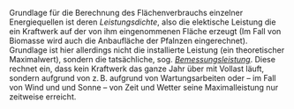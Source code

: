 Grundlage für die Berechnung des Flächenverbrauchs einzelner Energiequellen ist deren *Leistungsdichte*, also die elektische Leistung die ein Kraftwerk auf der von ihm eingenommenen Fläche  erzeugt (Im Fall von Biomasse wird auch die Anbaufläche der Pfalnzen eingerechnet). Grundlage ist hier allerdings nicht die installierte Leistung (ein theoretischer Maximalwert), sondern die tatsächliche, sog. <a href="https://www.energie-lexikon.info/bemessungsleistung.html" target="_blank">*Bemessungsleistung*</a>. Diese rechnet ein, dass kein Kraftwerk das ganze Jahr über mit Vollast läuft, sondern aufgrund von z. B. aufgrund von Wartungsarbeiten oder – im Fall von Wind und und Sonne – von Zeit und Wetter seine Maximalleistung nur zeitweise erreicht.
